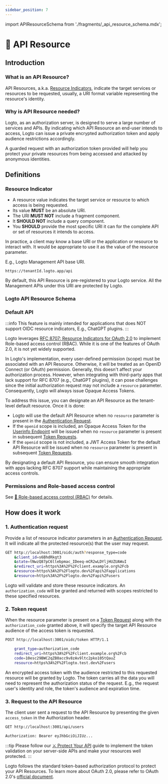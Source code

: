 ```yaml
---
sidebar_position: 7
---
```


import APIResourceSchema from './fragments/\_api_resource_schema.mdx';

# 📁 API Resource

## Introduction

### What is an API Resource?

API Resources, a.k.a. [Resource Indicators](https://www.rfc-editor.org/rfc/rfc8707.html), indicate the target services or resources to be requested, usually, a URI format variable representing the resource's identity.

### Why is API Resource needed?

Logto, as an authorization server, is designed to serve a large number of services and APIs. By indicating which API Resource an end-user intends to access, Logto can issue a private encrypted authorization token and apply audience restrictions accordingly.

A guarded request with an authorization token provided will help you protect your private resources from being accessed and attacked by anonymous identities.

## Definitions

### Resource Indicator

- A resource value indicates the target service or resource to which access is being requested.
- Its value **MUST** be an absolute URI.
- The URI **MUST NOT** include a fragment component.
- It **SHOULD NOT** include a query component.
- You **SHOULD** provide the most specific URI it can for the complete API or set of resources it intends to access.

In practice, a client may know a base URI or the application or resource to interact with. It would be appropriate to use it as the value of the resource parameter.

E.g., Logto Management API base URI.

```
https://tenantId.logto.app/api
```

By default, this API Resource is pre-registered to your Logto service. All the Management APIs under this URI are protected by Logto.

### Logto API Resource Schema

<APIResourceSchema />

### Default API

:::info
This feature is mainly intended for applications that does NOT support OIDC resource indicators, E.g., ChatGPT plugins.
:::

Logto leverages [RFC 8707: Resource Indicators for OAuth 2.0](https://www.rfc-editor.org/rfc/rfc8707) to implement Role-based access control (RBAC). While it is one of the features of OAuth 2.0, it is not yet widely supported.

In Logto's implementation, every user-defined permission (scope) must be associated with an API Resource. Otherwise, it will be treated as an OpenID Connect (or OAuth) permission. Generally, this doesn't affect your authorization process. However, when integrating with third-party apps that lack support for RFC 8707 (e.g., ChatGPT plugins), it can pose challenges since the initial authorization request may not include a `resource` parameter. Consequently, Logto will always issue Opaque Access Tokens.

To address this issue, you can designate an API Resource as the tenant-level default resource. Once it is done:

- Logto will use the default API Resource when no `resource` parameter is present in the [Authentication Request](https://openid.net/specs/openid-connect-core-1_0.html#AuthRequest).
- If the `openid` scope is included, an Opaque Access Token for the [Userinfo Endpoint](https://openid.net/specs/openid-connect-core-1_0.html#UserInfo) will be issued when no `resource` parameter is present in subsequent [Token Requests](https://openid.net/specs/openid-connect-core-1_0.html#TokenRequest).
- If the `openid` scope is not included, a JWT Access Token for the default API Resource will be issued when no `resource` parameter is present in subsequent [Token Requests](https://openid.net/specs/openid-connect-core-1_0.html#TokenRequest).

By designating a default API Resource, you can ensure smooth integration with apps lacking RFC 8707 support while maintaining the appropriate access controls.

### Permissions and Role-based access control

See [🔐 Role-based access control (RBAC)](/docs/recipes/rbac) for details.

## How does it work

### 1. Authentication request

Provide a list of resource indicator parameters in an [Authentication Request](https://openid.net/specs/openid-connect-core-1_0.html#AuthRequest). It will indicate all the protected resource(s) that the user may request.

```bash
GET http://localhost:3001/oidc/auth?response_type=code
    &client_id=s6BhdRkqt3
    &state=tNwzQ87pC6llebpmac_IDeeq-mCR2wLDYljHUZUAWuI
    &redirect_uri=https%3A%2F%2Fclient.example.org%2Fcb
    &resource=https%3A%2F%2Flogto.dev%2Fapi%2Fapplications
    &resource=https%3A%2F%2Flogto.dev%2Fapi%2Fusers
```

Logto will validate and store these resource indicators. An `authorization_code` will be granted and returned with scopes restricted to these specified resources.

### 2. Token request

When the resource parameter is present on a [Token Request](https://openid.net/specs/openid-connect-core-1_0.html#TokenRequest) along with the `authorization_code` granted above, it will specify the target API Resource audience of the access token is requested.

```bash
POST http://localhost:3001/oidc/token HTTP/1.1

    grant_type=authorization_code
    redirect_uri=https%3A%2F%2Fclient.example.org%2Fcb
    code=10esc29BWC2qZB0acc9v8zAv9ltc2pko105tQauZ
    resource=https%3A%2F%2Flogto.test.dev%2Fusers
```

An encrypted access token with the audience restricted to this requested resource will be granted by Logto. The token carries all the data you will need to represent the authorization status of the request. E.g., the request user's identity and role, the token's audience and expiration time.

### 3. Request to the API Resource

The client user sent a request to the API Resource by presenting the given `access_token` in the Authorization header.

```bash
GET http://localhost:3001/api/users

Authorization: Bearer eyJhbGciOiJIUz...
```

:::tip
Please follow our [⚔️ Protect Your API](../../recipes/protect-your-api/README.mdx) guide to implement the token validation on your server-side APIs and make your resources well protected.
:::

Logto follows the standard token-based authorization protocol to protect your API Resources. To learn more about OAuth 2.0, please refer to OAuth 2.0's [official document](https://datatracker.ietf.org/doc/html/rfc6749#section-1.3.1).
